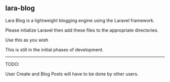 ## lara-blog

Lara Blog is a lightweight blogging engine using the Laravel framework.

Please intialize Laravel then add these files to the appropriate directories.

Use this as you wish

This is still in the initial phases of development.

----
TODO:

User Create and Blog Posts will have to be done by other users.



